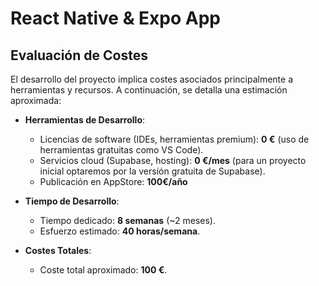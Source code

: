 # React Native & Expo App
## Evaluación de Costes

El desarrollo del proyecto implica costes asociados principalmente a herramientas y recursos. A continuación, se detalla una estimación aproximada:

- **Herramientas de Desarrollo**:
   - Licencias de software (IDEs, herramientas premium): **0 €** (uso de herramientas gratuitas como VS Code).
   - Servicios cloud (Supabase, hosting): **0 €/mes** (para un proyecto inicial optaremos por la versión gratuita de Supabase).
   - Publicación en AppStore: **100€/año**

- **Tiempo de Desarrollo**:
   - Tiempo dedicado: **8 semanas** (~2 meses).
   - Esfuerzo estimado: **40 horas/semana**.

- **Costes Totales**:
   - Coste total aproximado: **100 €**.
